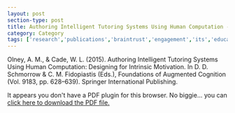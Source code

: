 ```yaml
---
layout: post
section-type: post
title: Authoring Intelligent Tutoring Systems Using Human Computation - Designing for Intrinsic Motivation
category: Category
tags: ['research','publications','braintrust','engagement','its','education-research','conference-regular']
---
```

Olney, A. M., & Cade, W. L. (2015). Authoring Intelligent Tutoring Systems Using Human Computation: Designing for Intrinsic Motivation. In D. D. Schmorrow & C. M. Fidopiastis (Eds.), Foundations of Augmented Cognition (Vol. 9183, pp. 628–639). Springer International Publishing.

<object data="https://blogs.memphis.edu/aolney/files/2019/10/olney-hcii-2015.pdf" type="application/pdf" width="100%" height="600px">
 
  <p>It appears you don't have a PDF plugin for this browser.
  No biggie... you can <a href="https://blogs.memphis.edu/aolney/files/2019/10/olney-hcii-2015.pdf">click here to
  download the PDF file.</a></p>
  
</object>
